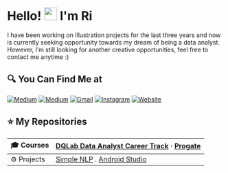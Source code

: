 

# Hello! <img src="https://github.com/TheDudeThatCode/TheDudeThatCode/blob/master/Assets/Hi.gif" width="30px"> I'm Ri

I have been working on Illustration projects for the last three years and now is currently seeking opportunity towards my dream of being a data analyst. However, I’m still looking for another creative opportunities, feel free to contact me anytime :)

## 🔍 You Can Find Me at

<p>
  <a href="https://medium.com/@yunitarsari" target="_blank"><img alt="Medium" src="https://img.shields.io/badge/medium-%2312100E.svg?&style=for-the-badge&logo=medium&logoColor=white" /></a>  
  <a href="https://www.kaggle.com/yunitarsari" target="_blank"><img alt="Medium" src="https://img.shields.io/badge/Kaggle-2C8EBB?&style=for-the-badge&logo=kaggle&logoColor=white" /></a>  
  <a href="mailto:yunitarsari@gmail.com" target="_blank"><img alt="Gmail" src="https://img.shields.io/badge/gmail-D14836?&style=for-the-badge&logo=gmail&logoColor=white"/></a>    
  <a href="https://www.instagram.com/yrtnsari_" target="_blank"><img alt="Instagram" src="https://img.shields.io/badge/instagram-%23E4405F.svg?&style=for-the-badge&logo=instagram&logoColor=white" /></a>  
 <a href="https://yunitaratnasari.wixsite.com/works" target="_blank"><img alt="Website" src="https://img.shields.io/badge/website-%2312100E.svg?&style=for-the-badge&logo=wordpress&logoColor=white" /></a>  
</p>

 ## ⭐ My Repositories

| 🎓 Courses | [DQLab Data Analyst Career Track](https://github.com/yrtnsari/dqlab-data-analyst-career-track) · [Progate](https://github.com/yrtnsari/Progate) |
|:--------|:--------------------|
| ⚙ Projects | [Simple NLP](https://github.com/yrtnsari/Sentiment-Analysis-NLP-with-Python) . [Android Studio](https://github.com/yrtnsari/Android-studio-simple-project) 



